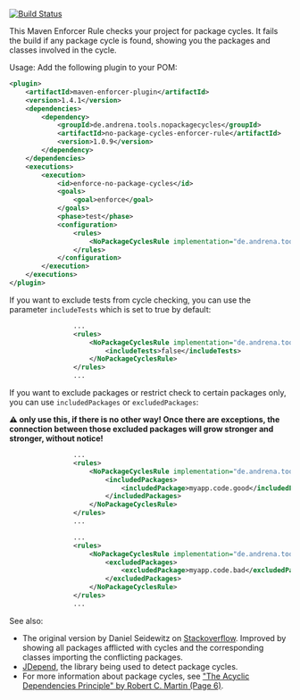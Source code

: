 [![Build Status](https://travis-ci.org/andrena/no-package-cycles-enforcer-rule.svg)](https://travis-ci.org/andrena/no-package-cycles-enforcer-rule)

This Maven Enforcer Rule checks your project for package cycles. It fails the build if any package cycle is found, showing you the packages and classes involved in the cycle.

Usage: Add the following plugin to your POM:

```xml
<plugin>
	<artifactId>maven-enforcer-plugin</artifactId>
	<version>1.4.1</version>
	<dependencies>
		<dependency>
			<groupId>de.andrena.tools.nopackagecycles</groupId>
			<artifactId>no-package-cycles-enforcer-rule</artifactId>
			<version>1.0.9</version>
		</dependency>
	</dependencies>
	<executions>
		<execution>
			<id>enforce-no-package-cycles</id>
			<goals>
				<goal>enforce</goal>
			</goals>
			<phase>test</phase>
			<configuration>
				<rules>
					<NoPackageCyclesRule implementation="de.andrena.tools.nopackagecycles.NoPackageCyclesRule" />
				</rules>
			</configuration>
		</execution>
	</executions>
</plugin>
```

If you want to exclude tests from cycle checking, you can use the parameter `includeTests` which is set to true by default:
```xml
				...
				<rules>
					<NoPackageCyclesRule implementation="de.andrena.tools.nopackagecycles.NoPackageCyclesRule">
						<includeTests>false</includeTests>
					</NoPackageCyclesRule>
				</rules>
				...
```

If you want to exclude packages or restrict check to certain packages only, you can use `includedPackages` or `excludedPackages`:

**:warning: only use this, if there is no other way! Once there are exceptions, the connection between those excluded packages will grow stronger and stronger, without notice!**

```xml
				...
				<rules>
					<NoPackageCyclesRule implementation="de.andrena.tools.nopackagecycles.NoPackageCyclesRule">
                        <includedPackages>
                            <includedPackage>myapp.code.good</includedPackage>
                        </includedPackages>
					</NoPackageCyclesRule>
				</rules>
				...
```

```xml
				...
				<rules>
					<NoPackageCyclesRule implementation="de.andrena.tools.nopackagecycles.NoPackageCyclesRule">
                        <excludedPackages>
                            <excludedPackage>myapp.code.bad</excludedPackage>
                        </excludedPackages>
					</NoPackageCyclesRule>
				</rules>
				...
```


See also:
* The original version by Daniel Seidewitz on [Stackoverflow](http://stackoverflow.com/questions/3416547/maven-jdepend-fail-build-with-cycles). Improved by showing all packages afflicted with cycles and the corresponding classes importing the conflicting packages.
* [JDepend](https://github.com/clarkware/jdepend), the library being used to detect package cycles.
* For more information about package cycles, see ["The Acyclic Dependencies Principle" by Robert C. Martin (Page 6)](http://www.objectmentor.com/resources/articles/granularity.pdf). 
